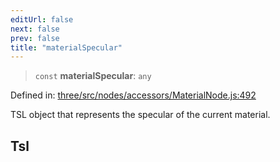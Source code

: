 ```yaml
---
editUrl: false
next: false
prev: false
title: "materialSpecular"
---
```


> `const` **materialSpecular**: `any`

Defined in: [three/src/nodes/accessors/MaterialNode.js:492](https://github.com/DefinitelyMaybe/three-i18n/blob/fa57b79433d1c349ffb23a78727299c8d4190136/three/src/nodes/accessors/MaterialNode.js#L492)

TSL object that represents the specular of the current material.

## Tsl
